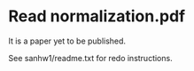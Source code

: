# Read normalization.pdf

It is a paper yet to be published.

See sanhw1/readme.txt for redo instructions.

